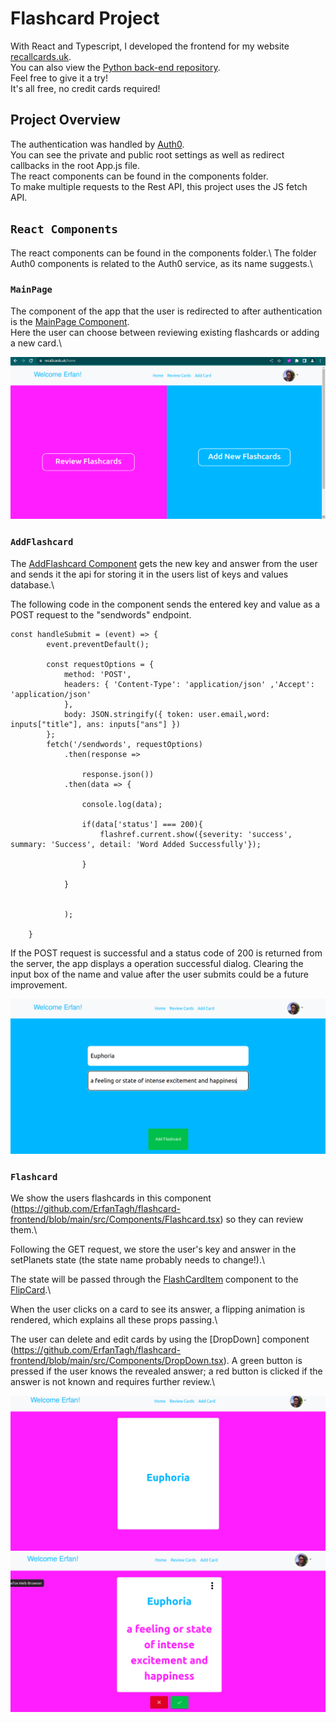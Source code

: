 # Flashcard Project 

With React and Typescript, I developed the frontend for my website [recallcards.uk](https://recallcards.uk/).\
You can also view the [Python back-end repository](https://github.com/ErfanTagh/flashcard-backend).\
Feel free to give it a try!\
It's all free, no credit cards required! 

## Project Overview 

The authentication was handled by [Auth0](https://auth0.com).\
You can see the private and public root settings as well as redirect callbacks in the root App.js file.\
The react components can be found in the components folder.\
To make multiple requests to the Rest API, this project uses the JS fetch API. 

## `React Components`

The react components can be found in the components folder.\ 
The folder Auth0 components is related to the Auth0 service, as its name suggests.\
### `MainPage`

The component of the app that the user is redirected to after authentication is the [MainPage Component](https://github.com/ErfanTagh/flashcard-frontend/blob/main/src/Components/MainPage.tsx).\
Here the user can choose between reviewing existing flashcards or adding a new card.\

![MainPage](flash1.png)


### `AddFlashcard` 

The [AddFlashcard Component](https://github.com/ErfanTagh/flashcard-frontend/blob/main/src/Components/AddFlashcard.tsx) gets the new key and answer from the user and sends it the api for storing it in the users list of keys and values database.\

The following code in the component sends the entered key and value as a POST request to the "sendwords" endpoint.

```
const handleSubmit = (event) => {
        event.preventDefault();

        const requestOptions = {
            method: 'POST',
            headers: { 'Content-Type': 'application/json' ,'Accept': 'application/json'
            },
            body: JSON.stringify({ token: user.email,word: inputs["title"], ans: inputs["ans"] })
        };
        fetch('/sendwords', requestOptions)
            .then(response =>

                response.json())
            .then(data => {

                console.log(data);

                if(data['status'] === 200){
                    flashref.current.show({severity: 'success', summary: 'Success', detail: 'Word Added Successfully'});
                   
                }

            }


            );

    }

```

If the POST request is successful and a status code of 200 is returned from the server, the app displays a operation successful dialog. Clearing the input box of the name and value after the user submits could be a future improvement.

![AddFlashcard](flash3.png)


### `Flashcard`

We show the users flashcards in this component (https://github.com/ErfanTagh/flashcard-frontend/blob/main/src/Components/Flashcard.tsx) so they can review them.\

Following the GET request, we store the user's key and answer in the setPlanets state (the state name probably needs to change!).\

The state will be passed through the [FlashCardItem](https://github.com/ErfanTagh/flashcard-frontend/blob/main/src/Components/FlashCardItem.tsx) component to the [FlipCard](https://github.com/ErfanTagh/flashcard-frontend/blob/main/src/Components/FLipCard.tsx).\

When the user clicks on a card to see its answer, a flipping animation is rendered, which explains all these props passing.\

The user can delete and edit cards by using the [DropDown] component (https://github.com/ErfanTagh/flashcard-frontend/blob/main/src/Components/DropDown.tsx). A green button is pressed if the user knows the revealed answer; a red button is clicked if the answer is not known and requires further review.\

![AddFlashcard-1](flash4.png)
![AddFlashcard-2](flash5.png)



